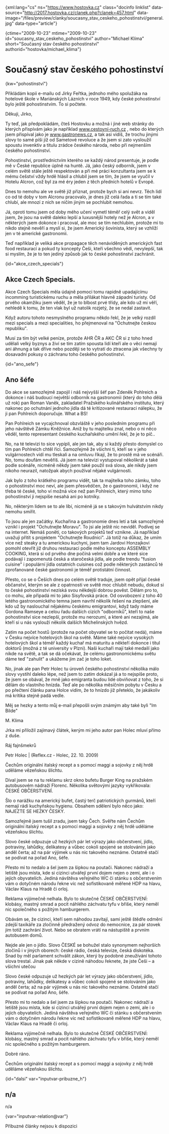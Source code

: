 
{xml:lang="cs" ns="https://www.hostovka.cz" class="docinfo linklist" data-source="http://2017.hostovka.cz/clanek.php?clanek=457.html" data-image="/files/preview/clanky/soucasny\_stav\_ceskeho_pohostinstvi/general.jpg" data-type="article"}

{ctime="2009-10-23" mtime="2009-10-23" id="soucasny\_stav\_ceskeho\_pohostinstvi" author="Michael Klíma" short="Současný stav českého pohostinství" authorid="hostovka/michael\_klima"}

# Současný stav českého pohostinství

<!-- generated attribute kw by user_udpatekw.sh on 2020-05-12, do not edit -->

{kw="pohostinství"}

Přikládám kopii e-mailu od Jirky Feřtka, jednoho mého spolužáka na hotelové škole v Mariánských Lázních v roce 1949, kdy české pohostinství bylo ještě pohostinstvím. To si počtete.

Děkuji, Jirko,

Ty teď, jak předpokládám, čteš Hostovku a možná i jiné web stránky do kterých přispívám jako je například www.cestovní-ruch.cz , nebo do kterých jsem přispíval jako je www.gastronews.cz, a tak asi vidíš, že trochu jinými slovy to samé píši již od Sametové revoluce a že jsem si zato vysloužil spoustu invenktiv a titulu zrádce českého národa, nebo při nejmenším českého pohostinství.

Pohostinství, prostřednictvím kterého se každý národ presentuje, je podle mě v České republice úplně na huntě. Já, jako český odborník, jsem v celém světě stále ještě respektován a při mé práci konzultanta jsem se k mému češství vždy hrdě hlásil a chlubil jsem se tím, že jsem se vyučil v Hotelu Alcron, což byl za mé éry jeden z těch předních hotelů v Evropě.

Dnes to nemohu ale ve světě již přiznat, protože bych si ani nevrz. Těch lidí co od té doby v tom Alcronu pracovalo, je dnes již celá řada a ti se tím také chlubí, ale mnozí z nich se ničím jiným se pochlubit nemohou.

Já, oproti tomu jsem od doby mého učení vymetl téměř celý svět a viděl jsem, že jsou na světě daleko lepší a luxusnější hotely než je Alcron, a v některých jsem dokonce i pracoval, ale moc se tím nechlubím, protože mi to nikdo stejně nevěří a myslí si, že jsem Americký šovinista, který se vzhlíží jen v té americké gastronomii.

Teď například je veliká akce propagace těch nenáviděných amerických fast food restaurací a pokud ty koncepty Češi, kteří všechno vědí, nevylepší, tak si myslím, že je to ten jediný způsob jak to české pohostinství zachránit.

{id="akce\_czech\_specials"}

## Akce Czech Specials.

Akce Czech Specials měla údajně pomoci tomu rapidně upadajícímu incomming turistickému ruchu a měla přilákat hlavně západní turisty. Od prvého okamžiku jsem věděl, že je to blbost prvé třídy, ale kdo už mi věří, nehledě k tomu, že ten vlak byl už natolik rozjetý, že se nedal zastavit.

Když autoru tohoto nesmyslného programu někdo řekl, že je velký rozdíl mezi specials a mezi specialities, ho přejmenoval na "Ochutnejte českou republiku".

Musí za tím být velké peníze, protože AHR ČR a AKC ČR si z toho hned udělali velký byznys a živí se tím zatím spousta lidí kteří ale o věci nemají ani áhnung a tak dříve nebo později se to vytratí do ztracena jak všechny ty dosavadní pokusy o záchranu toho českého pohostinství.

{id="ano_sefe"}

## Ano šéfe

Do akce se samozřejmě zapojil i náš nejvyšší šéf pan Zdeněk Pohlreich a dokonce i náš budoucí největší odborník na gastronomii (který do toho dělá už rok) pan Roman Vaněk, zakladatel Pražského kulinářského institutu, který nakonec po ochutnání jednoho jídla dá té kritizované restauraci nálepku, že ji pan Pohlreich doporučuje. What a BS!

Pan Pohlreich se vycajchnoval obzvláště v jeho posledním programu při jeho návštěvě Zámku Kněžnice. Aniž by tu majitelku znal, nebo o ni něco věděl, tento representant českého kuchařského umění řekl, že je to píč..

No, na té televizi to sice vypípli, ale jen tak, aby si každý přesto domyslel co tím pan Pohlreich chtěl říci. Samozřejmě že všichni ti, kteří se v jeho vulgárnostech vidí mu tleskali a na omluvu říkají, že to prostě má ve scénáři. No, tomu doufám nevěříš. Já jsem na televizi vystupoval několikrát a také podle scénáře, nicméně někdy jsem také použil svá slova, ale nikdy jsem nikoho neurazil, natožpak abych používal nějaké vulgárnosti.

Jak bylo z toho krátkého programu vidět, tak ta majitelka toho zámku, toho o pohostinství moc neví, ale jsem přesvědčen, že o gastronomii, i když ne třeba té české, toho ví možná více než pan Pohlreich, který mimo toho pohostinství ji nejspíše nesahá ani po kotníky.

No, některým lidem se to ale líbí, nicméně já se s takovým hulvátstvím nikdy nemohu smířit.

To jsou ale jen začátky. Kuchařina a gastronomie dnes letí a tak samozřejmě vznikl i projekt "Ochutnejte Moravu". To jsi ale ještě nic neviděl. Podívej se na internet. Nemáš ponětí, co takových projektů teď vznikne. Já například uvažuji přitít s projektem "Ochutnejte Roudnici". Já totiž na důkaz, že umím více než steaky a tu americkou kuchyni, jsem tam Jardovi Honzajkovi pomohl otevřít již druhou restauraci podle mého konceptu ASSEMBLY COOKING, která si od prvého dne počíná velmi dobře a ve které sice podávají i zapomenutá česká a staročeská jídla, ale podle trendu "fusion cuisine" i populární jídla ostatních cuisines což podle některých zastánců té zprofanované české gastronomii je téměř protistátní činnost.

Přesto, co se o Češích dnes po celém světě traduje, jsem opět přijal české občanství, kterým se ale z opatrnosti ve světě moc chlubit nebudu, dokud si to české pohostinství nezíská svou někdejší dobrou pověst. Dělám pro to, co mohu, ale připadá mi to jako Sisyfovská práce. Od osvobození z toho 40 letého gastronomického temna jsem navrhl několik řešení na zlepšení, ale kdo už by naslouchal nějakému českému emigrantovi, když tady máme Gordona Ramseye a celou řadu dalších cizích "odborníků", kteří to naše pohostinství sice nezlepší, protože mu nerozumí, a které ani nezajímá, ale kteří si u nás vyslouží několik dalších Michelinských hvězd.

Zatím na počet hostů (protože na počet obyvatel se to počítat nedá), máme v Česku nejvíce hotelových škol na světě. Máme také nejvíce vysokých hotelových škol a téměř každý kuchař má maturitu a někteří dokonce i titul doktorů (možná z té university v Plzni). Naši kuchaři mají také medailí jako nikde na světě, a tak se dá očekávat, že celému gastronomickému světu dáme teď "zahulit" a ukážeme jim zač je toho loket.

No, jinak ale pan Petr Holec tu úroveň českého pohostinství několika málo slovy vystihl daleko lépe, než jsem to zatím dokázal já a to nejspíše proto, že jsem se obával, že mně jako emigranta budou lidé obviňovat z toho, že si dělám do vlastního hnízda. Teď ale po několika měsíčním pobytu v Česku a po přečtení článku pana Holce vidím, že to hnízdo již přeteklo, že jakákoliv má kritika stejně padá vedle.

Měj se hezky a tento můj e-mail přepošli svým známým aby také byli "Im Bilde"

M. Klima

Jrka mi přiložil zajímavý člátek, kerým mi jeho autor pan Holec mluví přímo z duše.

Ráj fajnšmekrů

Petr Holec | (Reflex.cz - Holec, 22. 10. 2009)

Čechům originální italský recept a s pomocí maggi a sojovky z něj hrdě uděláme vězeňskou šlichtu.

Díval jsem se na tu reklamu skrz okno bufetu Burger King na pražském autobusovém nádraží Florenc. Několika světovými jazyky vykřikovala: ČESKÉ OBČERSTVENÍ.

Šlo o narážku na americký bufet, častý terč patriotických gurmánů, kteří nemají rádi kuchyňskou hygienu. Obsahem sdělení bylo něco jako: NAJEZTE SE HEZKY ČESKY.

Samozřejmě jsem tušil zradu, jsem taky Čech. Svěřte nám Čechům originální italský recept a s pomocí maggi a sojovky z něj hrdě uděláme vězeňskou šlichtu.

Slovo české odpuzuje už hezkých pár let výrazy jako občerstvení, jídlo, potraviny, lahůdky, delikatesy a vůbec cokoli spojené se stolováním jako anděl čerta; až na pár výjimek u nás nic takového neznáme. Ostatně stačí se podívat na pořad Ano, šéfe.

Přesto mi to nedalo a šel jsem za šipkou na poutači. Nakonec nádraží a letiště jsou místa, kde si cizinci utvářejí první dojem nejen o zemi, ale i o jejích obyvatelích. Jediná návštěva veřejného WC či stánku s občerstvením vám o dotyčném národu řekne víc než sofistikovaně měřené HDP na hlavu, Václav Klaus na Hradě či orloj.

Reklama výjimečně nelhala. Bylo to skutečné ČESKÉ OBČERSTVENÍ: klobásy, mastný smrad a pocit náhlého záchvatu tyfu v břiše, který neměl nic společného s požitým hamburgerem.

Obávám se, že cizinci, kteří sem náhodou zavítají, sami ještě štědře odmění zdejší taxikáře za zločinně předražený odvoz do nemocnice, za pár stovek jim totiž zachrání život. Nebo se obratem vrátí na nástupiště a prvním autobusem domů.

Nejde ale jen o jídlo. Slovo ČESKÉ se bohužel stalo synonymem nejhorších zločinů i v jiných oborech: české rádio, česká televize, česká diskotéka. Snad by měl parlament schválit zákon, který by podobné zneužívání tohoto slova trestal. Jinak pak někde v cizině náhodou řeknete, že jste Češi – a všichni utečou

Slovo české odpuzuje už hezkých pár let výrazy jako občerstvení, jídlo, potraviny, lahůdky, delikatesy a vůbec cokoli spojené se stolováním jako anděl čerta; až na pár výjimek u nás nic takového neznáme. Ostatně stačí se podívat na pořad Ano, šéfe.

Přesto mi to nedalo a šel jsem za šipkou na poutači. Nakonec nádraží a letiště jsou místa, kde si cizinci utvářejí první dojem nejen o zemi, ale i o jejích obyvatelích. Jediná návštěva veřejného WC či stánku s občerstvením vám o dotyčném národu řekne víc než sofistikovaně měřené HDP na hlavu, Václav Klaus na Hradě či orloj.

Reklama výjimečně nelhala. Bylo to skutečné ČESKÉ OBČERSTVENÍ: klobásy, mastný smrad a pocit náhlého záchvatu tyfu v břiše, který neměl nic společného s požitým hamburgerem.

Dobré ráno.

Čechům originální italský recept a s pomocí maggi a sojovky z něj hrdě uděláme vězeňskou šlichtu.

{id="dalsi" var="inputvar-pribuzne_h"}

## n/a

n/a

{var="inputvar-relation@var"}

Příbuzné články nejsou k dispozici

